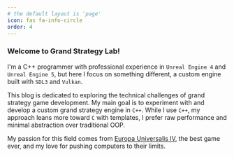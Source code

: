 ```yaml
---
# the default layout is 'page'
icon: fas fa-info-circle
order: 4
---
```


### Welcome to Grand Strategy Lab!
I'm a C++ programmer with professional experience in `Unreal Engine 4` and `Unreal Engine 5`, but here I focus on something different, a custom engine built with `SDL3` and `Vulkan`.

This blog is dedicated to exploring the technical challenges of grand strategy game development. My main goal is to experiment with and develop a custom grand strategy engine in `C++`. While I use `C++`, my approach leans more toward `C` with templates, I prefer raw performance and minimal abstraction over traditional OOP.

My passion for this field comes from [Europa Universalis IV](https://store.steampowered.com/app/236850/Europa_Universalis_IV/), the best game ever, and my love for pushing computers to their limits.
